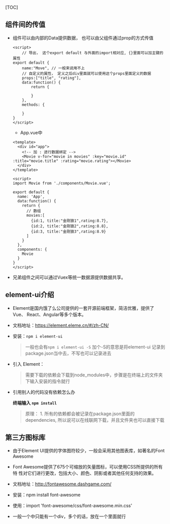 [TOC]

## 组件间的传值 

- 组件可以由内部的Data提供数据， 也可以由父组件通过prop的方式传值

  ```
  <script>
      // 导出， 这个export default 与外面的import相对应, {}里面可以加主键的属性
  export default {
      name:"Move", // 一般来说用不上
      // 自定义的属性， 定义之后div里面就可以使用这个props里面定义的数据
      props:["title", "rating"],
      data:function() {
          return {
              
          }
      },
      methods: {
  
      }
  }
  </script>
  ```

  - App.vue中

  ```
  <template>
    <div id="app">
      <!-- 加 : 进行数据绑定 -->
      <Movie v-for="movie in movies" :key="movie.id" :title="movie.title" :rating="movie.rating"></Movie>
    </div>
  </template>
  
  <script>
  import Movie from './components/Movie.vue';
  
  export default {
    name: 'App',
    data:function() {
      return {
        // 数组
        movies:[
          {id:1, title:"金刚狼1",rating:8.7},
          {id:2, title:"金刚狼2",rating:8.8},
          {id:3, title:"金刚狼3",rating:8.9}
        ]
      }
    },
    components: {
      Movie
    }
  }
  </script>
  ```

  



- 兄弟组件之间可以通过Vuex等统一数据源提供数据共享。





## element-ui介绍 

- Element是国内饿了么公司提供的一套开源前端框架，简洁优雅，提供了Vue、 React、Angular等多个版本。 

- 文档地址：https://element.eleme.cn/#/zh-CN/ 

- 安装：`npm i element-ui` 

  > 一般也会有`npm i element-ui -S` 加个-S的意思是将element-ui 记录到package.json当中去，不写也可以记录进去

- 引入 Element：

  > 需要下载的依赖会下载到node_modules中，步骤是在终端上的文件夹下输入安装的指令就行

  

- 引用别人的代码没有依赖怎么办

  **终端输入 `npm install`**
  
  > 原理： 1. 所有的依赖都会被记录在package.json里面的dependencies, 所以说可以在线联网下载，并且文件夹也可以直接下载

## 第三方图标库 

- 由于Element UI提供的字体图符较少，一般会采用其他图表库，如著名的Font Awesome 
- Font Awesome提供了675个可缩放的矢量图标，可以使用CSS所提供的所有特 性对它们进行更改，包括大小、颜色、阴影或者其他任何支持的效果。 
- 文档地址：http://fontawesome.dashgame.com/ 
- 安装：npm install font-awesome 
- 使用：import 'font-awesome/css/font-awesome.min.css'



- 一般一个<template></template>中只能有一个div，多个的话，放在一个里面就行